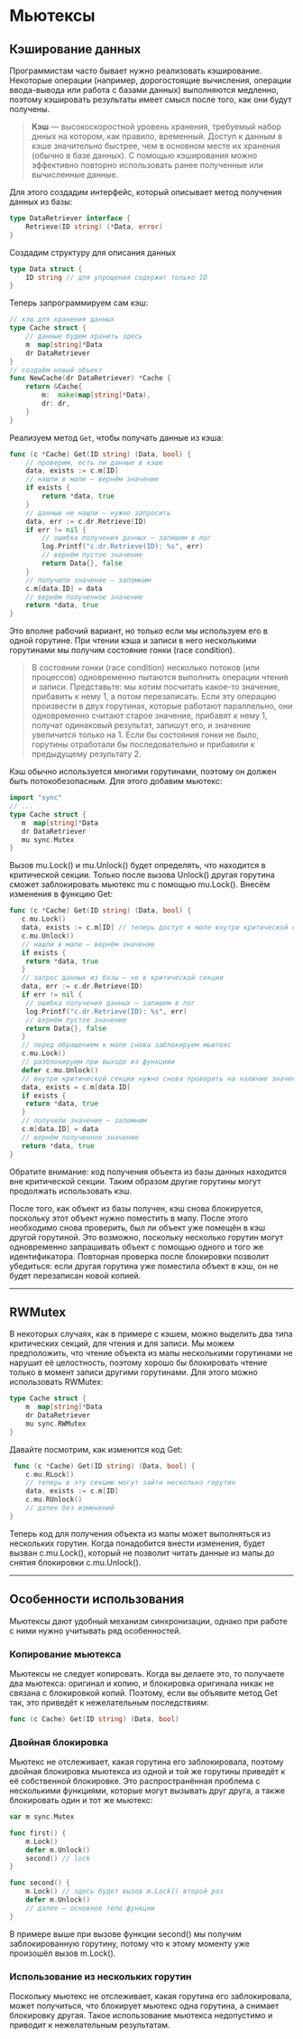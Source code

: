 # Мьютексы

## Кэширование данных
Программистам часто бывает нужно реализовать кэширование. Некоторые операции (например, дорогостоящие вычисления, операции ввода-вывода или работа с базами данных) выполняются медленно, поэтому кэшировать результаты имеет смысл после того, как они будут получены.

>**Кэш** — высокоскоростной уровень хранения, требуемый набор днных на котором, как правило, временный. Доступ к данным в кэше значительно быстрее, чем в основном месте их хранения (обычно в базе данных). С помощью кэширования можно эффективно повторно использовать ранее полученные или вычисленные данные.

Для этого создадим интерфейс, который описывает метод получения данных из базы:
```go
type DataRetriever interface {
	Retrieve(ID string) (*Data, error)
}
```
Создадим структуру для описания данных
```go
type Data struct {
	ID string // для упрощения содержит только ID
}
```
Теперь запрограммируем сам кэш:
```go
// кэш для хранения данных
type Cache struct {
	// данные будем хранить здесь
	m  map[string]*Data
	dr DataRetriever
}
// создаём новый объект
func NewCache(dr DataRetriever) *Cache {
	return &Cache{
		m:  make(map[string]*Data),
		dr: dr,
	}
}
```
Реализуем метод ```Get```, чтобы получать данные из кэша:
```go
func (c *Cache) Get(ID string) (Data, bool) {
	// проверим, есть ли данные в кэше
	data, exists := c.m[ID]
	// нашли в мапе — вернём значение
	if exists {
		return *data, true
	}
	// данные не нашли — нужно запросить
	data, err := c.dr.Retrieve(ID)
	if err != nil {
		// ошибка получения данных — запишем в лог
		log.Printf("c.dr.Retrieve(ID): %s", err)
		// вернём пустое значение
		return Data{}, false
	}
	// получили значение — запомним
	c.m[data.ID] = data
	// вернём полученное значение
	return *data, true
}
```
Это вполне рабочий вариант, но только если мы используем его в одной горутине. При чтении кэша и записи в него несколькими горутинами мы получим состояние гонки (race condition).

>В состоянии гонки (race condition) несколько потоков (или процессов) одновременно пытаются выполнить операции чтения и записи. Представьте: мы хотим посчитать какое-то значение, прибавить к нему 1, а потом перезаписать. Если эту операцию произвести в двух горутинах, которые работают параллельно, они одновременно считают старое значение, прибавят к нему 1, получат одинаковый результат, запишут его, и значение увеличится только на 1. Если бы состояния гонки не было, горутины отработали бы последовательно и прибавили к предыдущему результату 2.

Кэш обычно используется многими горутинами, поэтому он должен быть потокобезопасным. Для этого добавим мьютекс:
```go
import "sync"
// ...
type Cache struct {
   m  map[string]*Data
   dr DataRetriever
   mu sync.Mutex
}
```
Вызов mu.Lock() и mu.Unlock() будет определять, что находится в критической секции. Только после вызова Unlock() другая горутина сможет заблокировать мьютекс mu с помощью mu.Lock(). Внесём изменения в функцию Get:
```go
func (c *Cache) Get(ID string) (Data, bool) {
   c.mu.Lock()
   data, exists := c.m[ID] // теперь доступ к мапе внутри критической секции
   c.mu.Unlock()
   // нашли в мапе — вернём значение
   if exists {
   	return *data, true
   }
   // запрос данных из базы — не в критической секции
   data, err := c.dr.Retrieve(ID) 
   if err != nil {
   	// ошибка получения данных — запишем в лог
   	log.Printf("c.dr.Retrieve(ID): %s", err)
   	// вернём пустое значение
   	return Data{}, false
   } 
   // перед обращением к мапе снова заблокируем мьютекс
   c.mu.Lock()
   // разблокируем при выходе из функциии
   defer c.mu.Unlock()
   // внутри критической секции нужно снова проверить на наличие значения в мапе
   data, exists = c.m[data.ID]
   if exists {
   	return *data, true
   }
   // получили значение — запомним
   c.m[data.ID] = data
   // вернём полученное значение
   return *data, true
}
```
Обратите внимание: код получения объекта из базы данных находится вне критической секции. Таким образом другие горутины могут продолжать использовать кэш.

После того, как объект из базы получен, кэш снова блокируется, поскольку этот объект нужно поместить в мапу. После этого необходимо снова проверить, был ли объект уже помещён в кэш другой горутиной. Это возможно, поскольку несколько горутин могут одновременно запрашивать объект с помощью одного и того же идентификатора. Повторная проверка после блокировки позволит убедиться: если другая горутина уже поместила объект в кэш, он не будет перезаписан новой копией.

---
## RWMutex
В некоторых случаях, как в примере с кэшем, можно выделить два типа критических секций, для чтения и для записи. Мы можем предположить, что чтение объекта из мапы несколькими горутинами не нарушит её целостность, поэтому хорошо бы блокировать чтение только в момент записи другими горутинами. Для этого можно использовать RWMutex:
```go
type Cache struct {
	m  map[string]*Data
	dr DataRetriever
	mu sync.RWMutex
}
```
Давайте посмотрим, как изменится код Get:
```go
 func (c *Cache) Get(ID string) (Data, bool) {
	c.mu.RLock()
	// теперь в эту секцию могут зайти несколько горутин
	data, exists := c.m[ID] 
	c.mu.RUnlock()
	// далее без изменений
} 
```
Теперь код для получения объекта из мапы может выполняться из нескольких горутин. Когда понадобится внести изменения, будет вызван c.mu.Lock(), который не позволит читать данные из мапы до снятия блокировки c.mu.Unlock().

---
## Особенности использования
Мьютексы дают удобный механизм синхронизации, однако при работе с ними нужно учитывать ряд особенностей.
### Копирование мьютекса
Мьютексы не следует копировать. Когда вы делаете это, то получаете два мьютекса: оригинал и копию, и блокировка оригинала никак не связана с блокировкой копий. Поэтому, если вы объявите метод Get так, это приведёт к нежелательным последствиям:
```go
func (c Cache) Get(ID string) (Data, bool)
```
### Двойная блокировка
Мьютекс не отслеживает, какая горутина его заблокировала, поэтому двойная блокировка мьютекса из одной и той же горутины приведёт к её собственной блокировке. Это распространённая проблема с несколькими функциями, которые могут вызывать друг друга, а также блокировать один и тот же мьютекс:
```go
var m sync.Mutex

func first() {
	m.Lock()
	defer m.Unlock()
	second() // lock
}

func second() {
	m.Lock() // здесь будет вызов m.Lock() второй раз
	defer m.Unlock()
	// далее — основное тело функции 
}
```
В примере выше при вызове функции second() мы получим заблокированную горутину, потому что к этому моменту уже произошёл вызов m.Lock().
### Использование из нескольких горутин
Поскольку мьютекс не отслеживает, какая горутина его заблокировала, может получиться, что блокирует мьютекс одна горутина, а снимает блокировку другая. Такое использование мьютекса недопустимо и приводит к нежелательным результатам.